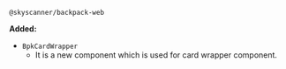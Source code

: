 `@skyscanner/backpack-web`

**Added:**

- `BpkCardWrapper`
  - It is a new component which is used for card wrapper component.
